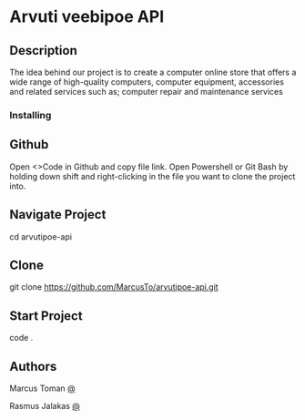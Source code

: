 # Arvuti veebipoe API

## Description

The idea behind our project is to create a computer online store that offers a wide range of high-quality computers, computer equipment, accessories and related services such as; computer repair and maintenance services


### Installing

## Github
Open <>Code in Github and copy  file link. Open Powershell or Git Bash by holding down shift and right-clicking in the file you want to clone the project into.

## Navigate Project
cd arvutipoe-api

## Clone 
git clone https://github.com/MarcusTo/arvutipoe-api.git

## Start Project
code .


## Authors


Marcus Toman
[@](https://github.com/MarcusTo)

Rasmus Jalakas
[@](https://github.com/RasssJ)

